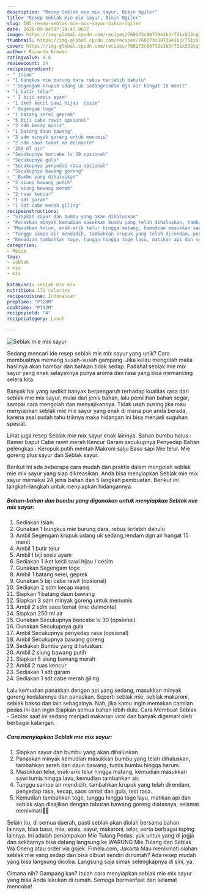 ```yaml
---
description: "Resep Seblak mie mix sayur, Bikin Ngiler"
title: "Resep Seblak mie mix sayur, Bikin Ngiler"
slug: 505-resep-seblak-mie-mix-sayur-bikin-ngiler
date: 2020-09-04T07:14:47.067Z
image: https://img-global.cpcdn.com/recipes/760273c80739e1b3/751x532cq70/seblak-mie-mix-sayur-foto-resep-utama.jpg
thumbnail: https://img-global.cpcdn.com/recipes/760273c80739e1b3/751x532cq70/seblak-mie-mix-sayur-foto-resep-utama.jpg
cover: https://img-global.cpcdn.com/recipes/760273c80739e1b3/751x532cq70/seblak-mie-mix-sayur-foto-resep-utama.jpg
author: Ricardo Brewer
ratingvalue: 4.8
reviewcount: 14
recipeingredient:
- " Isian"
- "1 bungkus mie burung dara rebus terlebih dahulu"
- " Segengam krupuk udang uk sedangrendam dgn air hangat 15 menit"
- "1 butir telur"
- " I biji sosis ayam"
- "1 iket kecil sawi hijau  cesim"
- " Segengam toge"
- "1 batang serei geprek"
- "5 biji cabe rawit opsional"
- "2 sdm kecap manis"
- "1 batang daun bawang"
- "3 sdm minyak goreng untuk menumis"
- "2 sdm saos tomat me delmonte"
- "250 ml air"
- "Secukupnya boncabe lv 30 opsional"
- "Secukupnya gula"
- "Secukupnya penyedap rasa opsional"
- "Secukupnya bawang goreng"
- " Bumbu yang dihaluskan"
- "2 siung bawang putih"
- "5 siung bawang merah"
- "2 ruas kencur"
- "1 sdt garam"
- "1 sdt cabe merah giling"
recipeinstructions:
- "Siapkan sayur dan bumbu yang akan dihaluskan"
- "Panaskan minyak kemudian masukkan bumbu yang telah dihaluskan, tambahkan sereh dan daun bawang, tumis bumbu hingga harum."
- "Masukkan telur, orak-arik telur hingga matang, kemudian masukkan sawi tumis hingga layu, kemudian tambahkan air."
- "Tunggu sampe air mendidih, tambahkan krupuk yang telah direndam, penyedap rasa, kecap, saos tomat dan gula, test rasa."
- "Kemudian tambahkan toge, tunggu hingga toge layu, matikan api dan seblak siap disajikan dengan taburan bawang goreng diatasnya, selamat menikmati🥰🥰"
categories:
- Resep
tags:
- seblak
- mie
- mix

katakunci: seblak mie mix 
nutrition: 171 calories
recipecuisine: Indonesian
preptime: "PT28M"
cooktime: "PT32M"
recipeyield: "4"
recipecategory: Lunch

---
```



![Seblak mie mix sayur](https://img-global.cpcdn.com/recipes/760273c80739e1b3/751x532cq70/seblak-mie-mix-sayur-foto-resep-utama.jpg)

Sedang mencari ide resep seblak mie mix sayur yang unik? Cara membuatnya memang susah-susah gampang. Jika keliru mengolah maka hasilnya akan hambar dan bahkan tidak sedap. Padahal seblak mie mix sayur yang enak selayaknya punya aroma dan rasa yang bisa memancing selera kita.

Banyak hal yang sedikit banyak berpengaruh terhadap kualitas rasa dari seblak mie mix sayur, mulai dari jenis bahan, lalu pemilihan bahan segar, sampai cara mengolah dan menyajikannya. Tidak usah pusing jika mau menyiapkan seblak mie mix sayur yang enak di mana pun anda berada, karena asal sudah tahu triknya maka hidangan ini bisa menjadi suguhan spesial.

Lihat juga resep Seblak mie mix sayur enak lainnya. Bahan bumbu halus : Bamer baput Cabe rawit merah Kencur Garam secukupnya Penyedap Bahan pelengkap : Kerupuk putih mentah Makroni salju Baso sapi Mie telur. Mie goreng plus sayur dan Seblak sayur.


Berikut ini ada beberapa cara mudah dan praktis dalam mengolah seblak mie mix sayur yang siap dikreasikan. Anda bisa menyiapkan Seblak mie mix sayur memakai 24 jenis bahan dan 5 langkah pembuatan. Berikut ini langkah-langkah untuk menyiapkan hidangannya.

<!--inarticleads1-->

##### Bahan-bahan dan bumbu yang digunakan untuk menyiapkan Seblak mie mix sayur:

1. Sediakan  Isian:
1. Gunakan 1 bungkus mie burung dara, rebus terlebih dahulu
1. Ambil  Segengam krupuk udang uk sedang,rendam dgn air hangat 15 menit
1. Ambil 1 butir telur
1. Ambil  I biji sosis ayam
1. Sediakan 1 iket kecil sawi hijau / cesim
1. Gunakan  Segengam toge
1. Ambil 1 batang serei, geprek
1. Gunakan 5 biji cabe rawit (opsional)
1. Sediakan 2 sdm kecap manis
1. Siapkan 1 batang daun bawang
1. Siapkan 3 sdm minyak goreng untuk menumis
1. Ambil 2 sdm saos tomat (me: delmonte)
1. Siapkan 250 ml air
1. Gunakan Secukupnya boncabe lv 30 (opsional)
1. Gunakan Secukupnya gula
1. Ambil Secukupnya penyedap rasa (opsional)
1. Ambil Secukupnya bawang goreng
1. Sediakan  Bumbu yang dihaluskan:
1. Ambil 2 siung bawang putih
1. Siapkan 5 siung bawang merah
1. Ambil 2 ruas kencur
1. Sediakan 1 sdt garam
1. Sediakan 1 sdt cabe merah giling


Lalu kemudian panaskan dengan api yang sedang, masukkan minyak goreng kedalamnya dan panaskan. Seperti seblak mie, seblak makaroni, seblak bakso dan lain sebagainya. Nah, jika kamu ingin memakan camilan pedas ini dan ingin Siapkan semua bahan lebih dulu. Cara Membuat Seblak - Seblak saat ini sedang menjadi makanan viral dan banyak digemari oleh berbagai kalangan. 

<!--inarticleads2-->

##### Cara menyiapkan Seblak mie mix sayur:

1. Siapkan sayur dan bumbu yang akan dihaluskan
1. Panaskan minyak kemudian masukkan bumbu yang telah dihaluskan, tambahkan sereh dan daun bawang, tumis bumbu hingga harum.
1. Masukkan telur, orak-arik telur hingga matang, kemudian masukkan sawi tumis hingga layu, kemudian tambahkan air.
1. Tunggu sampe air mendidih, tambahkan krupuk yang telah direndam, penyedap rasa, kecap, saos tomat dan gula, test rasa.
1. Kemudian tambahkan toge, tunggu hingga toge layu, matikan api dan seblak siap disajikan dengan taburan bawang goreng diatasnya, selamat menikmati🥰🥰


Selain itu, di semua daerah, pasti seblak akan diolah bersama bahan lainnya, bisa baso, mie, sosis, sayur, makaroni, telor, serta berbagai toping lainnya. Ini adalah penampakan Mie Tulang Pedas. yuk untuk yang di jogja dan sekitarnya bisa datang langsung ke WARUNG Mie Tulang dan Seblak Wa Oneng atau order via gojek. Fimela.com, Jakarta Mau menikmati olahan seblak mie yang sedap dan bisa dibuat sendiri di rumah? Ada resep mudah yang bisa langsung dicoba. Langsung saja simak selengkapnya di sini, ya. 

Gimana nih? Gampang kan? Itulah cara menyiapkan seblak mie mix sayur yang bisa Anda lakukan di rumah. Semoga bermanfaat dan selamat mencoba!
